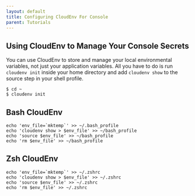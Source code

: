 ```yaml
---
layout: default
title: Configuring CloudEnv For Console
parent: Tutorials
---
```


## Using CloudEnv to Manage Your Console Secrets

You can use CloudEnv to store and manage your local environmental variables, not just your application variables. All you have to do is run `cloudenv init` inside your home directory and add `cloudenv show` to the source step in your shell profile.

```console
$ cd ~
$ cloudenv init
```

## Bash CloudEnv

```console
echo 'env_file=`mktemp`' >> ~/.bash_profile
echo 'cloudenv show > $env_file' >> ~/bash_profile
echo 'source $env_file' >> ~/bash_profile
echo 'rm $env_file' >> ~/bash_profile
```

## Zsh CloudEnv

```console
echo 'env_file=`mktemp`' >> ~/.zshrc
echo 'cloudenv show > $env_file' >> ~/.zshrc
echo 'source $env_file' >> ~/.zshrc
echo 'rm $env_file' >> ~/.zshrc
```